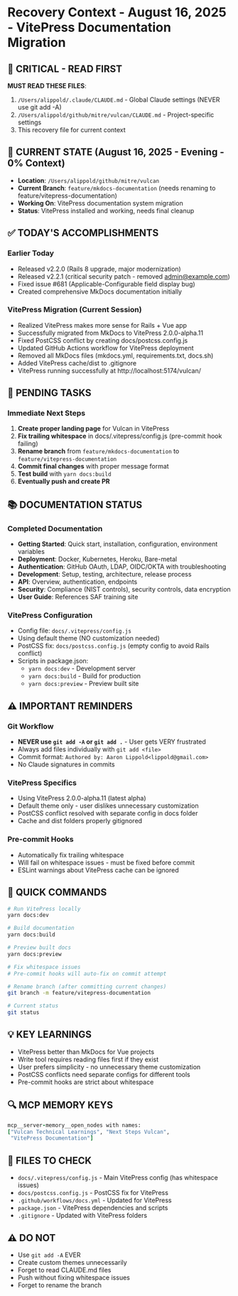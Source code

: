 # Recovery Context - August 16, 2025 - VitePress Documentation Migration

## 🔴 CRITICAL - READ FIRST
**MUST READ THESE FILES**: 
1. `/Users/alippold/.claude/CLAUDE.md` - Global Claude settings (NEVER use git add -A)
2. `/Users/alippold/github/mitre/vulcan/CLAUDE.md` - Project-specific settings
3. This recovery file for current context

## 📍 CURRENT STATE (August 16, 2025 - Evening - 0% Context)
- **Location**: `/Users/alippold/github/mitre/vulcan`
- **Current Branch**: `feature/mkdocs-documentation` (needs renaming to feature/vitepress-documentation)
- **Working On**: VitePress documentation system migration
- **Status**: VitePress installed and working, needs final cleanup

## ✅ TODAY'S ACCOMPLISHMENTS

### Earlier Today
- Released v2.2.0 (Rails 8 upgrade, major modernization)
- Released v2.2.1 (critical security patch - removed admin@example.com)
- Fixed issue #681 (Applicable-Configurable field display bug)
- Created comprehensive MkDocs documentation initially

### VitePress Migration (Current Session)
- Realized VitePress makes more sense for Rails + Vue app
- Successfully migrated from MkDocs to VitePress 2.0.0-alpha.11
- Fixed PostCSS conflict by creating docs/postcss.config.js
- Updated GitHub Actions workflow for VitePress deployment
- Removed all MkDocs files (mkdocs.yml, requirements.txt, docs.sh)
- Added VitePress cache/dist to .gitignore
- VitePress running successfully at http://localhost:5174/vulcan/

## 🔧 PENDING TASKS

### Immediate Next Steps
1. **Create proper landing page** for Vulcan in VitePress
2. **Fix trailing whitespace** in docs/.vitepress/config.js (pre-commit hook failing)
3. **Rename branch** from `feature/mkdocs-documentation` to `feature/vitepress-documentation`
4. **Commit final changes** with proper message format
5. **Test build** with `yarn docs:build`
6. **Eventually push and create PR**

## 📚 DOCUMENTATION STATUS

### Completed Documentation
- **Getting Started**: Quick start, installation, configuration, environment variables
- **Deployment**: Docker, Kubernetes, Heroku, Bare-metal
- **Authentication**: GitHub OAuth, LDAP, OIDC/OKTA with troubleshooting
- **Development**: Setup, testing, architecture, release process
- **API**: Overview, authentication, endpoints
- **Security**: Compliance (NIST controls), security controls, data encryption
- **User Guide**: References SAF training site

### VitePress Configuration
- Config file: `docs/.vitepress/config.js`
- Using default theme (NO customization needed)
- PostCSS fix: `docs/postcss.config.js` (empty config to avoid Rails conflict)
- Scripts in package.json:
  - `yarn docs:dev` - Development server
  - `yarn docs:build` - Build for production
  - `yarn docs:preview` - Preview built site

## ⚠️ IMPORTANT REMINDERS

### Git Workflow
- **NEVER use `git add -A` or `git add .`** - User gets VERY frustrated
- Always add files individually with `git add <file>`
- Commit format: `Authored by: Aaron Lippold<lippold@gmail.com>`
- No Claude signatures in commits

### VitePress Specifics
- Using VitePress 2.0.0-alpha.11 (latest alpha)
- Default theme only - user dislikes unnecessary customization
- PostCSS conflict resolved with separate config in docs folder
- Cache and dist folders properly gitignored

### Pre-commit Hooks
- Automatically fix trailing whitespace
- Will fail on whitespace issues - must be fixed before commit
- ESLint warnings about VitePress cache can be ignored

## 🚀 QUICK COMMANDS

```bash
# Run VitePress locally
yarn docs:dev

# Build documentation
yarn docs:build

# Preview built docs
yarn docs:preview

# Fix whitespace issues
# Pre-commit hooks will auto-fix on commit attempt

# Rename branch (after committing current changes)
git branch -m feature/vitepress-documentation

# Current status
git status
```

## 💡 KEY LEARNINGS

- VitePress better than MkDocs for Vue projects
- Write tool requires reading files first if they exist
- User prefers simplicity - no unnecessary theme customization
- PostCSS conflicts need separate configs for different tools
- Pre-commit hooks are strict about whitespace

## 🔍 MCP MEMORY KEYS
```ruby
mcp__server-memory__open_nodes with names:
["Vulcan Technical Learnings", "Next Steps Vulcan", 
 "VitePress Documentation"]
```

## 📝 FILES TO CHECK
- `docs/.vitepress/config.js` - Main VitePress config (has whitespace issues)
- `docs/postcss.config.js` - PostCSS fix for VitePress
- `.github/workflows/docs.yml` - Updated for VitePress
- `package.json` - VitePress dependencies and scripts
- `.gitignore` - Updated with VitePress folders

## ⚠️ DO NOT
- Use `git add -A` EVER
- Create custom themes unnecessarily
- Forget to read CLAUDE.md files
- Push without fixing whitespace issues
- Forget to rename the branch